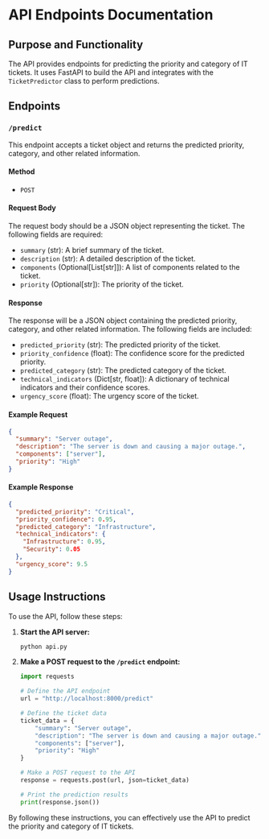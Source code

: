 # API Endpoints Documentation

## Purpose and Functionality

The API provides endpoints for predicting the priority and category of IT tickets. It uses FastAPI to build the API and integrates with the `TicketPredictor` class to perform predictions.

## Endpoints

### `/predict`

This endpoint accepts a ticket object and returns the predicted priority, category, and other related information.

#### Method

- `POST`

#### Request Body

The request body should be a JSON object representing the ticket. The following fields are required:

- `summary` (str): A brief summary of the ticket.
- `description` (str): A detailed description of the ticket.
- `components` (Optional[List[str]]): A list of components related to the ticket.
- `priority` (Optional[str]): The priority of the ticket.

#### Response

The response will be a JSON object containing the predicted priority, category, and other related information. The following fields are included:

- `predicted_priority` (str): The predicted priority of the ticket.
- `priority_confidence` (float): The confidence score for the predicted priority.
- `predicted_category` (str): The predicted category of the ticket.
- `technical_indicators` (Dict[str, float]): A dictionary of technical indicators and their confidence scores.
- `urgency_score` (float): The urgency score of the ticket.

#### Example Request

```json
{
  "summary": "Server outage",
  "description": "The server is down and causing a major outage.",
  "components": ["server"],
  "priority": "High"
}
```

#### Example Response

```json
{
  "predicted_priority": "Critical",
  "priority_confidence": 0.95,
  "predicted_category": "Infrastructure",
  "technical_indicators": {
    "Infrastructure": 0.95,
    "Security": 0.05
  },
  "urgency_score": 9.5
}
```

## Usage Instructions

To use the API, follow these steps:

1. **Start the API server:**
   ```bash
   python api.py
   ```

2. **Make a POST request to the `/predict` endpoint:**
   ```python
   import requests

   # Define the API endpoint
   url = "http://localhost:8000/predict"

   # Define the ticket data
   ticket_data = {
       "summary": "Server outage",
       "description": "The server is down and causing a major outage.",
       "components": ["server"],
       "priority": "High"
   }

   # Make a POST request to the API
   response = requests.post(url, json=ticket_data)

   # Print the prediction results
   print(response.json())
   ```

By following these instructions, you can effectively use the API to predict the priority and category of IT tickets.
